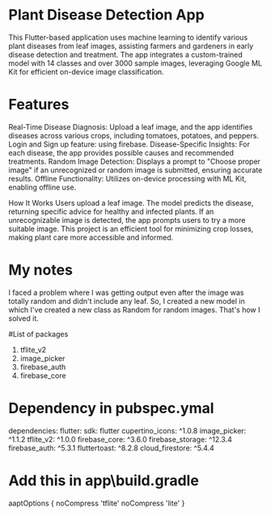 # Plant Disease Detection App
This Flutter-based application uses machine learning to identify various plant diseases from leaf images, assisting farmers and gardeners in early disease detection and treatment. The app integrates a custom-trained model with 14 classes and over 3000 sample images, leveraging Google ML Kit for efficient on-device image classification.

# Features
Real-Time Disease Diagnosis: Upload a leaf image, and the app identifies diseases across various crops, including tomatoes, potatoes, and peppers.
Login and Sign up feature: using firebase.
Disease-Specific Insights: For each disease, the app provides possible causes and recommended treatments.
Random Image Detection: Displays a prompt to "Choose proper image" if an unrecognized or random image is submitted, ensuring accurate results.
Offline Functionality: Utilizes on-device processing with ML Kit, enabling offline use.

How It Works
Users upload a leaf image.
The model predicts the disease, returning specific advice for healthy and infected plants.
If an unrecognizable image is detected, the app prompts users to try a more suitable image.
This project is an efficient tool for minimizing crop losses, making plant care more accessible and informed.

# My notes
I faced a problem where I was getting output even after the image was totally random and didn't include any leaf. So, I created a new model in which I've created a new class as Random for random images. That's how I solved it.

#List of packages
1. tflite_v2
2. image_picker
3. firebase_auth
4. firebase_core

# Dependency in pubspec.ymal
dependencies:
  flutter:
    sdk: flutter
  cupertino_icons: ^1.0.8
  image_picker: ^1.1.2
  tflite_v2: ^1.0.0
  firebase_core: ^3.6.0
  firebase_storage: ^12.3.4
  firebase_auth: ^5.3.1
  fluttertoast: ^8.2.8
  cloud_firestore: ^5.4.4
# Add this in app\build.gradle

aaptOptions {
        noCompress 'tflite'
        noCompress 'lite'
    }
